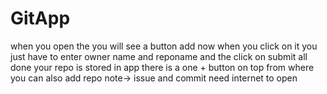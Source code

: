 # GitApp

when you open the you will see a button add now when you click on it
you just have to enter owner name and reponame and the click on submit all done your repo is stored in app 
there is a one + button on top from where you can also add repo 
note-> issue and commit need internet to open 
